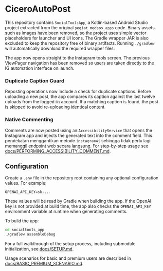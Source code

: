 # CiceroAutoPost

This repository contains `SocialToolsApp`, a Kotlin-based Android Studio project extracted from the original `pegiat_medsos_apps` code.
Binary assets such as images have been removed, so the project uses simple vector placeholders for launcher and UI icons.
The Gradle wrapper JAR is also excluded to keep the repository free of binary
artifacts. Running `./gradlew` will automatically download the required
wrapper files.

The app now opens straight to the Instagram tools screen. The previous
ViewPager navigation has been removed so users are taken directly to the IG
automation interface on launch.

### Duplicate Caption Guard

Reposting operations now include a check for duplicate captions. Before
uploading a new post, the app compares its caption against the last twelve
uploads from the logged-in account. If a matching caption is found, the post is
skipped to avoid re-uploading identical content.

### Native Commenting

Comments are now posted using an `AccessibilityService` that opens the
Instagram app and injects the generated text into the comment field. This
pendekatan menggantikan metode `instagram4j` sehingga tidak perlu lagi
memanggil endpoint web secara langsung.
For step-by-step usage see
[docs/PERFORMING_ACCESSIBILITY_COMMENT.md](docs/PERFORMING_ACCESSIBILITY_COMMENT.md).

## Configuration

Create a `.env` file in the repository root containing any optional
configuration values. For example:

```
OPENAI_API_KEY=sk-...
```

These values will be read by Gradle when building the app. If the OpenAI key is
not provided at build time, the app also checks the `OPENAI_API_KEY` environment
variable at runtime when generating comments.

To build the app:

```bash
cd socialtools_app
./gradlew assembleDebug
```

For a full walkthrough of the setup process, including submodule initialization,
see [docs/SETUP.md](docs/SETUP.md).

Usage scenarios for basic and premium users are described in
[docs/BASIC_PREMIUM_SCENARIO.md](docs/BASIC_PREMIUM_SCENARIO.md).
